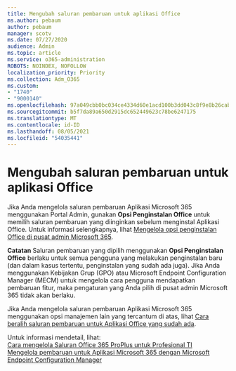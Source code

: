 ```yaml
---
title: Mengubah saluran pembaruan untuk aplikasi Office
ms.author: pebaum
author: pebaum
manager: scotv
ms.date: 07/27/2020
audience: Admin
ms.topic: article
ms.service: o365-administration
ROBOTS: NOINDEX, NOFOLLOW
localization_priority: Priority
ms.collection: Adm_O365
ms.custom:
- "1740"
- "9000140"
ms.openlocfilehash: 97a049cbb0bc034ce4334d60e1acd100b3dd043c8f9e8b26cab8580d88201516
ms.sourcegitcommit: b5f7da89a650d2915dc652449623c78be6247175
ms.translationtype: MT
ms.contentlocale: id-ID
ms.lasthandoff: 08/05/2021
ms.locfileid: "54035441"
---
```

# <a name="change-update-channels-for-office-apps"></a>Mengubah saluran pembaruan untuk aplikasi Office

Jika Anda mengelola saluran pembaruan Aplikasi Microsoft 365 menggunakan Portal Admin, gunakan  **Opsi Penginstalan Office**  untuk memilih saluran pembaruan yang diinginkan sebelum menginstal Aplikasi Office. Untuk informasi selengkapnya, lihat [Mengelola opsi penginstalan Office di pusat admin Microsoft 365](https://docs.microsoft.com/deployoffice/manage-software-download-settings-office-365).

**Catatan** Saluran pembaruan yang dipilih menggunakan  **Opsi Penginstalan Office**  berlaku untuk semua pengguna yang melakukan penginstalan baru (dan dalam kasus tertentu, penginstalan yang sudah ada juga). Jika Anda menggunakan Kebijakan Grup (GPO) atau Microsoft Endpoint Configuration Manager (MECM) untuk mengelola cara pengguna mendapatkan pembaruan fitur, maka pengaturan yang Anda pilih di pusat admin Microsoft 365 tidak akan berlaku.

Jika Anda mengelola saluran pembaruan Aplikasi Microsoft 365 menggunakan opsi manajemen lain yang tercantum di atas, lihat [Cara beralih saluran pembaruan untuk Aplikasi Office yang sudah ada](https://support.microsoft.com/help/3185078/how-to-switch-from-semi-annual-channel-to-monthly-channel).

Untuk informasi mendetail, lihat:  
[Cara mengelola Saluran Office 365 ProPlus untuk Profesional TI](https://techcommunity.microsoft.com/t5/office-365-blog/how-to-manage-office-365-proplus-channels-for-it-pros/ba-p/795813)  
[Mengelola pembaruan untuk Aplikasi Microsoft 365 dengan Microsoft Endpoint Configuration Manager](https://docs.microsoft.com/deployoffice/manage-microsoft-365-apps-updates-configuration-manager)